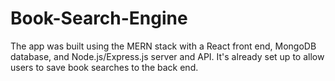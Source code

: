 # Book-Search-Engine
The app was built using the MERN stack with a React front end, MongoDB database, and Node.js/Express.js server and API. It's already set up to allow users to save book searches to the back end.
